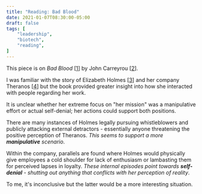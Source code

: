 ```yaml
---
title: "Reading: Bad Blood"
date: 2021-01-07T08:30:00-05:00
draft: false
tags: [
	"leadership",
	"biotech",
	"reading",
]
---
```


This piece is on _Bad Blood_ [[1](https://www.amazon.com/Bad-Blood-Secrets-Silicon-Startup/dp/0525431993/ref=sr_1_1?crid=3KSDY7EGVIUYQ&dchild=1&keywords=bad+blood&qid=1609853534&s=books&sprefix=bad+blood%2Caps%2C160&sr=1-1)] by John Carreyrou [[2](https://twitter.com/JohnCarreyrou)].

I was familiar with the story of Elizabeth Holmes [[3](https://en.wikipedia.org/wiki/Elizabeth_Holmes)] and her company Theranos [[4](https://en.wikipedia.org/wiki/Theranos)] but the book provided greater insight into how she interacted with people regarding her work.

It is unclear whether her extreme focus on "her mission" was a manipulative effort or actual self-denial; her actions could support both positions.

There are many instances of Holmes legally pursuing whistleblowers and publicly attacking external detractors - essentially anyone threatening the positive perception of Theranos. _This seems to support a more **manipulative** scenario_.

Within the company, parallels are found where Holmes would physically give employees a cold shoulder for lack of enthusiasm or lambasting them for perceived lapses in loyalty. _These internal episodes point towards **self-denial** - shutting out anything that conflicts with her perception of reality_.

To me, it's inconclusive but the latter would be a more interesting situation.